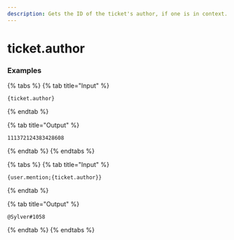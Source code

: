 ```yaml
---
description: Gets the ID of the ticket's author, if one is in context.
---
```


# ticket.author

### Examples

{% tabs %}
{% tab title="Input" %}
```text
{ticket.author}
```
{% endtab %}

{% tab title="Output" %}
```text
111372124383428608
```
{% endtab %}
{% endtabs %}

{% tabs %}
{% tab title="Input" %}
```text
{user.mention;{ticket.author}}
```
{% endtab %}

{% tab title="Output" %}
```text
@Sylver#1058
```
{% endtab %}
{% endtabs %}